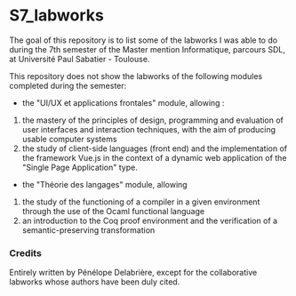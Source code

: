 # S7_labworks

The goal of this repository is to list some of the labworks I was able to do during the 7th semester of the Master mention Informatique, parcours SDL, at Université Paul Sabatier - Toulouse.

This repository does not show the labworks of the following modules completed during the semester:
 
- the "UI/UX et applications frontales" module, allowing :

1. the mastery of the principles of design, programming and evaluation of user interfaces and interaction techniques, with the aim of producing usable computer systems
2. the study of client-side languages (front end) and the implementation of the framework Vue.js in the context of a dynamic web application of the "Single Page Application" type.

- the "Théorie des langages" module, allowing

1. the study of the functioning of a compiler in a given environment through the use of the Ocaml functional language
2. an introduction to the Coq proof environment and the verification of a semantic-preserving transformation

### Credits

Entirely written by Pénélope Delabrière, except for the collaborative labworks whose authors have been duly cited.
